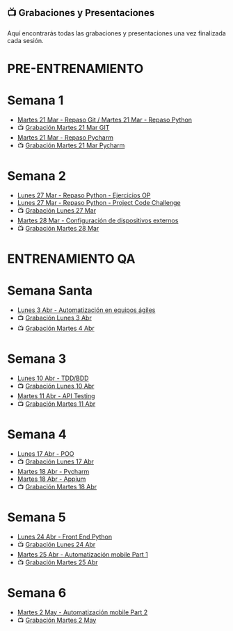 ## 📺 Grabaciones y Presentaciones
Aquí encontrarás todas las grabaciones y presentaciones una vez finalizada cada sesión.

# PRE-ENTRENAMIENTO
# Semana 1
- [Martes 21 Mar - Repaso Git / ](https://drive.google.com/file/d/1LFfFCUCwrpAxaOd_zwrA-drxBfKSmoRR/view?usp=sharing)
[Martes 21 Mar - Repaso Python](https://drive.google.com/file/d/1uJfcz-2SN_VtICfiBf5HClRRbJaGo8L3/view?usp=sharing)
- 📺 [Grabación Martes 21 Mar GIT](https://drive.google.com/file/d/1ayUroCHIQnTmAyoHwmvlYUiVEPLJyqKY/view?usp=share_link)
- [Martes 21 Mar - Repaso Pycharm ](https://drive.google.com/file/d/1GSnFgpJZrkxG4dtBWCKZdkvesEIbcRGl/view?usp=sharing)
- 📺 [Grabación Martes 21 Mar Pycharm](https://drive.google.com/file/d/1wnJqUf6OSkAVk8OuzdRFwWrDeDCG0Qs0/view?usp=sharing)

# Semana 2
- [Lunes 27 Mar - Repaso Python - Ejercicios OP](https://drive.google.com/file/d/1MebTeCJrlOcZJy-PU0hk80QRvnwJ2705/view?usp=sharing) 
- [Lunes 27 Mar - Repaso Python - Project Code Challenge](https://drive.google.com/file/d/1MDn69hKvkGYwEVoyZkNIfUcj5Y13V0lr/view?usp=sharing) 
- 📺 [Grabación Lunes 27 Mar](https://drive.google.com/file/d/1iVptn_nd20_5EyzsV6Tg9iZR3HnWRDBo/view?usp=sharing)
- [Martes 28 Mar - Configuración de dispositivos externos]()
- 📺 [Grabación Martes 28 Mar](https://drive.google.com/file/d/1a8Yanmq3EK71Kh0jBHc46lAIFAk8O4pt/view?usp=sharing)

# ENTRENAMIENTO QA
# Semana Santa 
- [Lunes 3 Abr - Automatización en equipos ágiles](https://drive.google.com/file/d/1lZEO_u9M_ctLzMKkED32M3FFttN8YoUL/view?usp=sharing)
- 📺 [Grabación Lunes 3 Abr](https://drive.google.com/file/d/1QGVCspm5uWsQEuj9iu_PDP1w7K1PZERM/view?usp=sharing)
- 📺 [Grabación Martes 4 Abr](https://drive.google.com/file/d/1SUX3qNccSAHcioFaw1r3bMfXpAMOZXbu/view?usp=sharing)

# Semana 3
- [Lunes 10 Abr - TDD/BDD](https://drive.google.com/file/d/129F9hUAJ_n21pv4FCKNOGzf9sJ0xG_Q3/view?usp=sharing)
- 📺 [Grabación Lunes 10 Abr](https://drive.google.com/file/d/12JOUnkYVpYK5leEX3XKaczsNoIX0ZFeM/view?usp=sharing)
- [Martes 11 Abr - API Testing](https://drive.google.com/file/d/1OjNNXBmvWcuXMU3zw26_rVxhG5OlnWLT/view?usp=sharing)
- 📺 [Grabación Martes 11 Abr](https://drive.google.com/file/d/1frxhkgIvZ4EfkrlHSCzHA_bu4ZL0wBkW/view?usp=sharing)

# Semana 4
- [Lunes 17 Abr - POO](https://drive.google.com/file/d/12pqoXZCoVz5FN4NhgMNI-5qPTbnvzZTg/view?usp=sharing)
- 📺 [Grabación Lunes 17 Abr](https://drive.google.com/file/d/11lK26R4X2rUKCOYO3935AB5G7lV6vGCR/view?usp=sharing)
- [Martes 18 Abr - Pycharm](https://drive.google.com/file/d/1L9RlCNZZPrh5p779uyKxYuWAAxppqcAo/view?usp=sharing)
- [Martes 18 Abr - Appium](https://drive.google.com/file/d/14eowWjq2MgdWogTqCioJj1CVvYaYWlR-/view?usp=sharing)
- 📺 [Grabación Martes 18 Abr](https://drive.google.com/file/d/1PTzSJLKojwo-Il52q2M5Kw3POXes5WjO/view?usp=sharing)

# Semana 5
- [Lunes 24 Abr - Front End Python](https://drive.google.com/file/d/11Yy1vah3bSxMCZ0KEL3e2ojJE9zUpG1w/view?usp=sharing)
- 📺 [Grabación Lunes 24 Abr]()
- [Martes 25 Abr - Automatización mobile Part 1](https://drive.google.com/file/d/1tIIGA-MPXVeeKX00bYIIeKXFiGgc7RgQ/view?usp=sharing)
- 📺 [Grabación Martes 25 Abr]()

# Semana 6
- [Martes 2 May - Automatización mobile Part 2](https://drive.google.com/file/d/1tIIGA-MPXVeeKX00bYIIeKXFiGgc7RgQ/view?usp=sharing)
- 📺 [Grabación Martes 2 May]()
